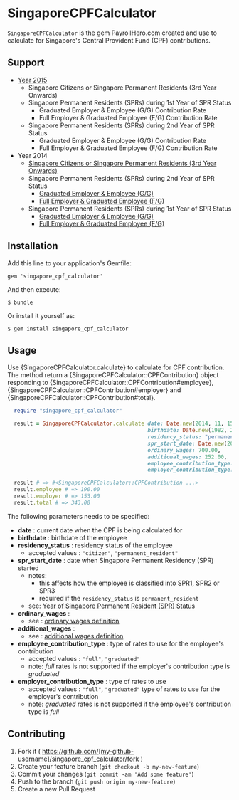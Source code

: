 # SingaporeCPFCalculator

`SingaporeCPFCalculator` is the gem PayrollHero.com created and use to calculate for Singapore's
Central Provident Fund (CPF) contributions.

## Support

  * [Year 2015](http://mycpf.cpf.gov.sg/NR/rdonlyres/9F38419D-1342-4426-820E-32BA8FDE5C6D/0/CPFContributionandAllocationRatesfrom1January2015.pdf)
    * Singapore Citizens or Singapore Permanent Residents (3rd Year Onwards)
    * Singapore Permanent Residents (SPRs) during 1st Year of SPR Status
      * Graduated Employer & Employee (G/G) Contribution Rate
      * Full Employer & Graduated Employee (F/G) Contribution Rate
    * Singapore Permanent Residents (SPRs) during 2nd Year of SPR Status
      * Graduated Employer & Employee (G/G) Contribution Rate
      * Full Employer & Graduated Employee (F/G) Contribution Rate
  * Year 2014
    * [Singapore Citizens or Singapore Permanent Residents (3rd Year Onwards)](http://mycpf.cpf.gov.sg/NR/rdonlyres/B169395E-335C-479C-AB6E-74BA5FBEC6F0/0/CPFconratetable_from1Jan2014_forPTEandNPEN_SC.pdf)
    * Singapore Permanent Residents (SPRs) during 2nd Year of SPR Status
      * [Graduated Employer & Employee (G/G)](http://mycpf.cpf.gov.sg/NR/rdonlyres/E49C4AFE-8048-4A49-8672-B59D1D34A90B/0/CPFconratetable_from1Jan2014_forPTEandNPEN_2GG.pdf)
      * [Full Employer & Graduated Employee (F/G)](http://mycpf.cpf.gov.sg/NR/rdonlyres/598CEDE2-61D0-44CE-9E96-AAD2FFCE4449/0/CPFconratetable_from1Jan2014_forPTEandNPEN_2FG.pdf)
    * Singapore Permanent Residents (SPRs) during 1st Year of SPR Status
      * [Graduated Employer & Employee (G/G)](http://mycpf.cpf.gov.sg/NR/rdonlyres/90D2E0D8-9922-4CAD-87A6-94D6893954E8/0/CPFconratetable_from1Jan2014_forPTEandNPEN_1GG.pdf)
      * [Full Employer & Graduated Employee (F/G)](http://mycpf.cpf.gov.sg/NR/rdonlyres/32EB83C4-9472-4D25-93D6-D760F486DBE3/0/CPFconratetable_from1Jan2014_forPTEandNPEN_1FG.pdf)

## Installation

Add this line to your application's Gemfile:

    gem 'singapore_cpf_calculator'

And then execute:

    $ bundle

Or install it yourself as:

    $ gem install singapore_cpf_calculator

## Usage

Use {SingaporeCPFCalculator.calculate} to calculate for CPF contribution. The method return a
{SingaporeCPFCalculator::CPFContribution} object responding to {SingaporeCPFCalculator::CPFContribution#employee},
{SingaporeCPFCalculator::CPFContribution#employer} and {SingaporeCPFCalculator::CPFContribution#total}.

```ruby
  require "singapore_cpf_calculator"

  result = SingaporeCPFCalculator.calculate date: Date.new(2014, 11, 15),
                                            birthdate: Date.new(1982, 2, 18),
                                            residency_status: "permanent_resident",
                                            spr_start_date: Date.new(2014, 11, 15),
                                            ordinary_wages: 700.00,
                                            additional_wages: 252.00,
                                            employee_contribution_type: "full",
                                            employer_contribution_type: "full"

  result # => #<SingaporeCPFCalculator::CPFContribution ...>
  result.employee # => 190.00
  result.employer # => 153.00
  result.total # => 343.00
```

The following parameters needs to be specified:

  * **date** : current date when the CPF is being calculated for
  * **birthdate** : birthdate of the employee
  * **residency\_status** : residency status of the employee
    * accepted values : `"citizen"`, `"permanent_resident"`
  * **spr\_start\_date** : date when Singapore Permanent Residency (SPR) started
    * notes:
      * this affects how the employee is classified into SPR1, SPR2 or SPR3
      * required if the `residency_status` is `permanent_resident`
    * see: [Year of Singapore Permanent Resident (SPR) Status](http://mycpf.cpf.gov.sg/NR/exeres/3D0D66F9-0085-4FD5-9CB5-35B55C0ADA53,frameless.htm)
  * **ordinary_wages** :
    * see : [ordinary wages definition](http://mycpf.cpf.gov.sg/NR/exeres/24537890-6D8E-495E-80D5-E5EFEFCA1905,frameless.htm)
  * **additional_wages** :
    * see : [additional wages definition](http://mycpf.cpf.gov.sg/Employers/Employers_Guide_to_CPF/Glossary/Glossary_Additional_Wages.htm)
  * **employee\_contribution\_type** : type of rates to use for the employee's contribution
    * accepted values : `"full"`, `"graduated"`
    * note: *full* rates is not supported if the employer's contribution type is *graduated*
  * **employer\_contribution\_type** : type of rates to use
    * accepted values : `"full"`, `"graduated"` type of rates to use for the employer's contribution
    * note: *graduated* rates is not supported if the employee's contribution type is *full*

## Contributing

1. Fork it ( https://github.com/[my-github-username]/singapore_cpf_calculator/fork )
2. Create your feature branch (`git checkout -b my-new-feature`)
3. Commit your changes (`git commit -am 'Add some feature'`)
4. Push to the branch (`git push origin my-new-feature`)
5. Create a new Pull Request
